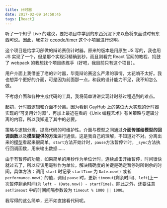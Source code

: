 ```yaml
---
title: 计时器
date: 2017-02-09 14:58:45
tags: [React]
---
```


听了一个知乎 Live 的建议，要把项目中学到的东西沉淀下来以备将来面试时有东西可说。因此，我先对 [ccoode/timer](https://github.com/ccoode/timer) 这个小项目进行说明。

这个项目是给学习部做的辩论赛倒计时器。原来的版本是用原生 JS 写的，我也用 JS 实现了一个，但是那个实现只精确到秒，而且刚看完 React 官网的教程、捣鼓了 webpack 的我想找个项目练练手（好吧，我目前只有这个项目）。

用户介面上我借鉴了老的计时器，毕竟辩论赛这么严肃的事情，太花哨不太好。我也想弄个更好的介面，可是因为前面那一点，和我的设计能力不足，我不知怎么做。

不考虑介面和各种生成代码的工具，我将简单讲讲实现计时器过程遇到的难点。

起初，计时器逻辑和介面不分离。因为看到 GayHub 上的某位大大实现的计时器实现的“可复用计时器”，再加上最近在看的《Unix 编程艺术》有关策略与逻辑分离的内容，所以我知道了其中的必要。

策略与逻辑分离，提高代码的可维护性。介面与模型之间通过**介面传递给模型的回调函数**以及**模型提供的方法**进行通信，这是我自己的理解，不知道对不对。分离出来的[模型](https://github.com/ccoode/timer/blob/master/src/index.js)看起来很简单，`start`方法开始计时，`pause`方法暂停计时，`_sync`方法执行回调函数，用来输出数据……

由于有暂停的功能，如果简单的用秒作为单位计时，连续点击开始暂停，时间很快就过去了，所以应该用毫秒作为单位。解决精确度的关键是确定暂停时所剩余的时间，具体方法：调用 `start` 时记录 `startTime` 为 `Date.now()` 或者 `performance.now()` 的值，调用 `pause` 时，更新 `timeout`(剩余时间)、`left`(上一次暂停剩余时间)为 `left - (Date.now() - startTime)`。除此之外，还要注意 `setTimeout` 中的时间间隔参数设为 `timeout % 1000 || 1000`。

我写得的这么简单，还不如直接看代码呢。

